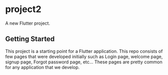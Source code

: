 # project2

A new Flutter project.

## Getting Started

This project is a starting point for a Flutter application.
This repo consists of few pages that were developed initially such as Login page, welcome page, signup page, Forgot password page, etc...
These pages are pretty common for any application that we develop.
